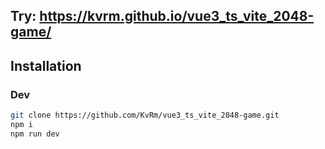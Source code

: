 ## Try: https://kvrm.github.io/vue3_ts_vite_2048-game/

## Installation

### Dev
```sh
git clone https://github.com/KvRm/vue3_ts_vite_2048-game.git
npm i
npm run dev
```
